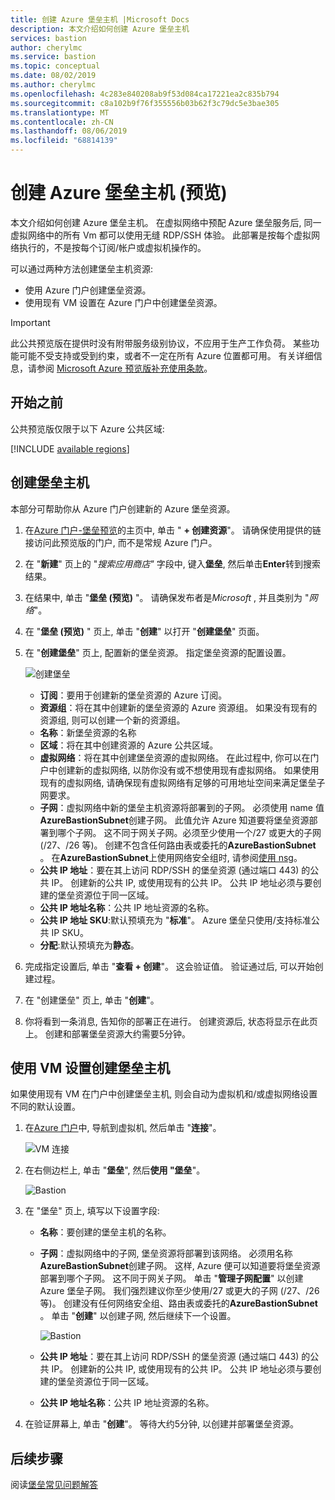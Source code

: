 ```yaml
---
title: 创建 Azure 堡垒主机 |Microsoft Docs
description: 本文介绍如何创建 Azure 堡垒主机
services: bastion
author: cherylmc
ms.service: bastion
ms.topic: conceptual
ms.date: 08/02/2019
ms.author: cherylmc
ms.openlocfilehash: 4c283e840208ab9f53d084ca17221ea2c835b794
ms.sourcegitcommit: c8a102b9f76f355556b03b62f3c79dc5e3bae305
ms.translationtype: MT
ms.contentlocale: zh-CN
ms.lasthandoff: 08/06/2019
ms.locfileid: "68814139"
---
```

# <a name="create-an-azure-bastion-host-preview"></a>创建 Azure 堡垒主机 (预览)

本文介绍如何创建 Azure 堡垒主机。 在虚拟网络中预配 Azure 堡垒服务后, 同一虚拟网络中的所有 Vm 都可以使用无缝 RDP/SSH 体验。 此部署是按每个虚拟网络执行的，不是按每个订阅/帐户或虚拟机操作的。

可以通过两种方法创建堡垒主机资源:

* 使用 Azure 门户创建堡垒资源。
* 使用现有 VM 设置在 Azure 门户中创建堡垒资源。

> [!IMPORTANT]
> 此公共预览版在提供时没有附带服务级别协议，不应用于生产工作负荷。 某些功能可能不受支持或受到约束，或者不一定在所有 Azure 位置都可用。 有关详细信息，请参阅 [Microsoft Azure 预览版补充使用条款](https://azure.microsoft.com/support/legal/preview-supplemental-terms/)。
>

## <a name="before-you-begin"></a>开始之前

公共预览版仅限于以下 Azure 公共区域:

[!INCLUDE [available regions](../../includes/bastion-regions-include.md)]

## <a name="createhost"></a>创建堡垒主机

本部分可帮助你从 Azure 门户创建新的 Azure 堡垒资源。

1. 在[Azure 门户-堡垒预览](https://aka.ms/BastionHost)的主页中, 单击 " **+ 创建资源**"。 请确保使用提供的链接访问此预览版的门户, 而不是常规 Azure 门户。

1. 在 "**新建**" 页上的 "*搜索应用商店"* 字段中, 键入**堡垒**, 然后单击**Enter**转到搜索结果。

1. 在结果中, 单击 "**堡垒 (预览)** "。 请确保发布者是*Microsoft* , 并且类别为 "*网络*"。

1. 在 "**堡垒 (预览)** " 页上, 单击 "**创建**" 以打开 "**创建堡垒**" 页面。

1. 在 "**创建堡垒**" 页上, 配置新的堡垒资源。 指定堡垒资源的配置设置。

    ![创建堡垒](./media/bastion-create-host-portal/settings.png)

    * **订阅**：要用于创建新的堡垒资源的 Azure 订阅。
    * **资源组**：将在其中创建新的堡垒资源的 Azure 资源组。 如果没有现有的资源组, 则可以创建一个新的资源组。
    * **名称**：新堡垒资源的名称
    * **区域**：将在其中创建资源的 Azure 公共区域。
    * **虚拟网络**：将在其中创建堡垒资源的虚拟网络。 在此过程中, 你可以在门户中创建新的虚拟网络, 以防你没有或不想使用现有虚拟网络。 如果使用现有的虚拟网络, 请确保现有虚拟网络有足够的可用地址空间来满足堡垒子网要求。
    * **子网**：虚拟网络中新的堡垒主机资源将部署到的子网。 必须使用 name 值**AzureBastionSubnet**创建子网。 此值允许 Azure 知道要将堡垒资源部署到哪个子网。 这不同于网关子网。必须至少使用一个/27 或更大的子网 (/27、/26 等)。 创建不包含任何路由表或委托的**AzureBastionSubnet** 。 在**AzureBastionSubnet**上使用网络安全组时, 请参阅[使用 nsg](bastion-nsg.md)。
    * **公共 IP 地址**：要在其上访问 RDP/SSH 的堡垒资源 (通过端口 443) 的公共 IP。 创建新的公共 IP, 或使用现有的公共 IP。 公共 IP 地址必须与要创建的堡垒资源位于同一区域。
    * **公共 IP 地址名称**：公共 IP 地址资源的名称。
    * **公共 IP 地址 SKU**:默认预填充为 "**标准**"。 Azure 堡垒只使用/支持标准公共 IP SKU。
    * **分配**:默认预填充为**静态**。

1. 完成指定设置后, 单击 "**查看 + 创建**"。 这会验证值。 验证通过后, 可以开始创建过程。
1. 在 "创建堡垒" 页上, 单击 "**创建**"。
1. 你将看到一条消息, 告知你的部署正在进行。 创建资源后, 状态将显示在此页上。 创建和部署堡垒资源大约需要5分钟。

## <a name="createvmset"></a>使用 VM 设置创建堡垒主机

如果使用现有 VM 在门户中创建堡垒主机, 则会自动为虚拟机和/或虚拟网络设置不同的默认设置。

1. 在[Azure 门户](https://aka.ms/BastionHost)中, 导航到虚拟机, 然后单击 "**连接**"。

    ![VM 连接](./media/bastion-create-host-portal/vmsettings.png)

1. 在右侧边栏上, 单击 "**堡垒**", 然后**使用 "堡垒**"。

    ![Bastion](./media/bastion-create-host-portal/vmbastion.png)

1. 在 "堡垒" 页上, 填写以下设置字段:

    * **名称**：要创建的堡垒主机的名称。
    * **子网**：虚拟网络中的子网, 堡垒资源将部署到该网络。 必须用名称**AzureBastionSubnet**创建子网。 这样, Azure 便可以知道要将堡垒资源部署到哪个子网。 这不同于网关子网。 单击 "**管理子网配置**" 以创建 Azure 堡垒子网。 我们强烈建议你至少使用/27 或更大的子网 (/27、/26 等)。 创建没有任何网络安全组、路由表或委托的**AzureBastionSubnet** 。 单击 "**创建**" 以创建子网, 然后继续下一个设置。

      ![Bastion](./media/bastion-create-host-portal/subnet.png)
      
    * **公共 IP 地址**：要在其上访问 RDP/SSH 的堡垒资源 (通过端口 443) 的公共 IP。 创建新的公共 IP, 或使用现有的公共 IP。 公共 IP 地址必须与要创建的堡垒资源位于同一区域。
    * **公共 IP 地址名称**：公共 IP 地址资源的名称。
1. 在验证屏幕上, 单击 "**创建**"。 等待大约5分钟, 以创建并部署堡垒资源。

## <a name="next-steps"></a>后续步骤

阅读[堡垒常见问题解答](bastion-faq.md)

